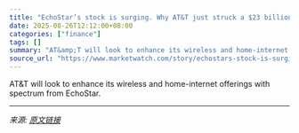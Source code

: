 ```yaml
---
title: "EchoStar’s stock is surging. Why AT&T just struck a $23 billion spectrum deal with the company."
date: 2025-08-26T12:12:00+08:00
categories: ["finance"]
tags: []
summary: "AT&amp;T will look to enhance its wireless and home-internet offerings with spectrum from EchoStar."
source_url: "https://www.marketwatch.com/story/echostars-stock-is-surging-why-at-t-just-struck-a-23-billion-spectrum-deal-with-the-company-6ac87d75?mod=mw_rss_topstories"
---
```


AT&amp;T will look to enhance its wireless and home-internet offerings with spectrum from EchoStar.

---

*来源: [原文链接](https://www.marketwatch.com/story/echostars-stock-is-surging-why-at-t-just-struck-a-23-billion-spectrum-deal-with-the-company-6ac87d75?mod=mw_rss_topstories)*
